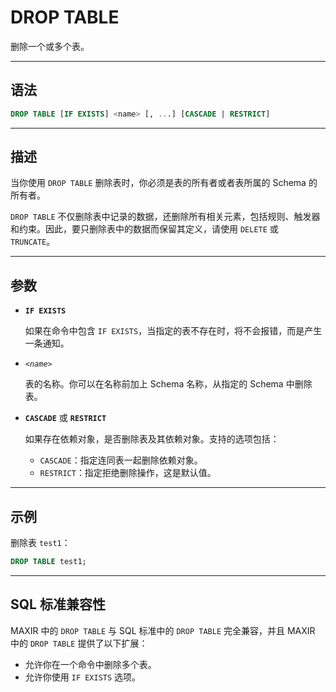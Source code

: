 DROP TABLE
=====

删除一个或多个表。

---

语法
--------

```sql
DROP TABLE [IF EXISTS] <name> [, ...] [CASCADE | RESTRICT]
```


---

描述
--------

当你使用 `DROP TABLE` 删除表时，你必须是表的所有者或者表所属的 Schema 的所有者。

`DROP TABLE` 不仅删除表中记录的数据，还删除所有相关元素，包括规则、触发器和约束。因此，要只删除表中的数据而保留其定义，请使用 `DELETE` 或 `TRUNCATE`。


---

参数
----------

- **`IF EXISTS`**

    如果在命令中包含 `IF EXISTS`，当指定的表不存在时，将不会报错，而是产生一条通知。

- *`<name>`*

    表的名称。你可以在名称前加上 Schema 名称，从指定的 Schema 中删除表。

- **`CASCADE`** 或 **`RESTRICT`**

    如果存在依赖对象，是否删除表及其依赖对象。支持的选项包括：

    - `CASCADE`：指定连同表一起删除依赖对象。
    - `RESTRICT`：指定拒绝删除操作，这是默认值。

---

示例
--------

删除表 `test1`：

```sql
DROP TABLE test1;
```


---

SQL 标准兼容性
-------------

MAXIR 中的 `DROP TABLE` 与 SQL 标准中的 `DROP TABLE` 完全兼容，并且 MAXIR 中的 `DROP TABLE` 提供了以下扩展：

- 允许你在一个命令中删除多个表。
- 允许你使用 `IF EXISTS` 选项。
